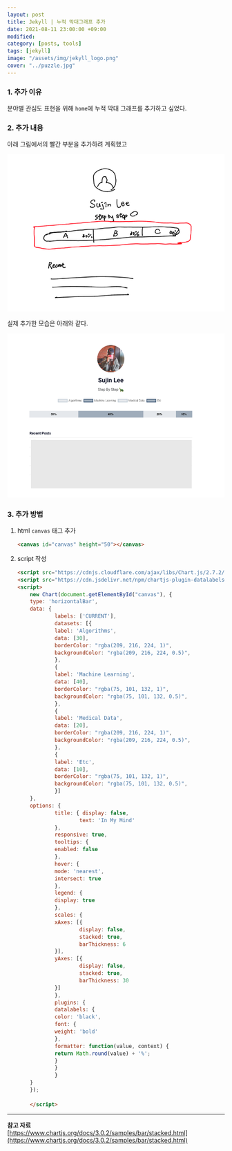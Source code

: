```yaml
---
layout: post
title: Jekyll | 누적 막대그래프 추가
date: 2021-08-11 23:00:00 +09:00
modified: 
category: [posts, tools]
tags: [jekyll]
image: "/assets/img/jekyll_logo.png"
cover: "../puzzle.jpg"
---
```


### 1. 추가 이유

분야별 관심도 표현을 위해 `home`에 누적 막대 그래프를 추가하고 싶었다.<br>


### 2. 추가 내용

아래 그림에서의 빨간 부분을 추가하려 계획했고<br>

![plan](https://github.com/krispediadot/krispediadot.github.io/blob/master/_posts/dev/blog/2021-08-11-charjs-implementation/plan.png?raw=true)<br>

실제 추가한 모습은 아래와 같다.<br>

![result](https://github.com/krispediadot/krispediadot.github.io/blob/master/_posts/dev/blog/2021-08-11-charjs-implementation/result.png?raw=true)

### 3. 추가 방법

1. html `canvas` 태그 추가<br>
    ```html
    <canvas id="canvas" height="50"></canvas>
    ```
1. script 작성<br>
    ```html
    <script src="https://cdnjs.cloudflare.com/ajax/libs/Chart.js/2.7.2/Chart.min.js"></script>
    <script src="https://cdn.jsdelivr.net/npm/chartjs-plugin-datalabels@0.7.0"></script>
    <script>
        new Chart(document.getElementById("canvas"), {
        type: 'horizontalBar',
        data: {
                labels: ['CURRENT'],
                datasets: [{
                label: 'Algorithms',
                data: [30],
                borderColor: "rgba(209, 216, 224, 1)",
                backgroundColor: "rgba(209, 216, 224, 0.5)",
                },
                {
                label: 'Machine Learning',
                data: [40],
                borderColor: "rgba(75, 101, 132, 1)",
                backgroundColor: "rgba(75, 101, 132, 0.5)",
                },
                {
                label: 'Medical Data',
                data: [20],
                borderColor: "rgba(209, 216, 224, 1)",
                backgroundColor: "rgba(209, 216, 224, 0.5)",
                },
                {
                label: 'Etc',
                data: [10],
                borderColor: "rgba(75, 101, 132, 1)",
                backgroundColor: "rgba(75, 101, 132, 0.5)",
                }]
        },
        options: {
                title: { display: false,
                        text: 'In My Mind'
                },
                responsive: true,
                tooltips: {
                enabled: false
                },
                hover: {
                mode: 'nearest',
                intersect: true
                },
                legend: {
                display: true
                },
                scales: {
                xAxes: [{
                        display: false,
                        stacked: true,
                        barThickness: 6
                }],
                yAxes: [{
                        display: false,
                        stacked: true,
                        barThickness: 30
                }]
                },
                plugins: {
                datalabels: {
                color: 'black',
                font: {
                weight: 'bold'
                },
                formatter: function(value, context) {
                return Math.round(value) + '%';
                }
                }
                }
        }
        });

        </script>
    ```
    

---
**참고 자료**<br>
[https://www.chartjs.org/docs/3.0.2/samples/bar/stacked.html](https://www.chartjs.org/docs/3.0.2/samples/bar/stacked.html) <br>
